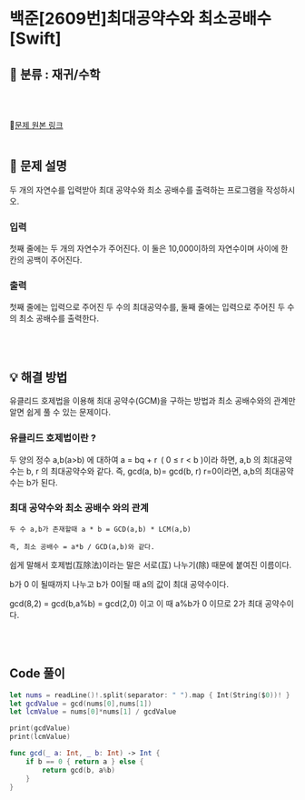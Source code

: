 # 백준[2609번]최대공약수와 최소공배수[Swift]

## 🔎 분류 : 재귀/수학
<br><br>

🔗[문제 원본 링크](https://www.acmicpc.net/problem/2609)
<br><br>

## 📝 문제 설명
두 개의 자연수를 입력받아 최대 공약수와 최소 공배수를 출력하는 프로그램을 작성하시오.

### 입력
첫째 줄에는 두 개의 자연수가 주어진다. 이 둘은 10,000이하의 자연수이며 사이에 한 칸의 공백이 주어진다.

### 출력
첫째 줄에는 입력으로 주어진 두 수의 최대공약수를, 둘째 줄에는 입력으로 주어진 두 수의 최소 공배수를 출력한다.

<br><br>

## 💡 해결 방법
유클리드 호제법을 이용해 최대 공약수(GCM)을 구하는 방법과 최소 공배수와의 관계만 알면 쉽게 풀 수 있는 문제이다.

### 유클리드 호제법이란 ?
두 양의 정수 a,b(a>b) 에 대하여 a = bq + r  ( 0 ≤ r < b )이라 하면, a,b 의 최대공약수는  b, r 의 최대공약수와 같다. 즉, gcd(a, b)= gcd(b, r) r=0이라면, a,b의 최대공약수는 b가 된다.

### 최대 공약수와 최소 공배수 와의 관계    
    두 수 a,b가 존재할때 a * b = GCD(a,b) * LCM(a,b)
    
    즉, 최소 공배수 = a*b / GCD(a,b)와 같다.
    
쉽게 말해서 호제법(互除法)이라는 말은 서로(互) 나누기(除) 때문에 붙여진 이름이다.

b가 0 이 될때까지 나누고 b가 0이될 때 a의 값이 최대 공약수이다.

gcd(8,2) = gcd(b,a%b) = gcd(2,0) 이고 이 때 a%b가 0 이므로 2가 최대 공약수이다.

<br><br>

## Code 풀이
```Swift
let nums = readLine()!.split(separator: " ").map { Int(String($0))! }
let gcdValue = gcd(nums[0],nums[1])
let lcmValue = nums[0]*nums[1] / gcdValue

print(gcdValue)
print(lcmValue)

func gcd(_ a: Int, _ b: Int) -> Int {
    if b == 0 { return a } else {
        return gcd(b, a%b)
    }
}
```
